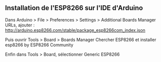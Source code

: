 Installation de l'ESP8266 sur l'IDE d'Arduino
---------------------------------------------

Dans Arduino > File > Preferences > Settings > Additional Boards Manager URLs, ajouter :
http://arduino.esp8266.com/stable/package_esp8266com_index.json

Puis ouvrir Tools > Board > Boards Manager
Chercher ESP8266 et installer esp8266 by ESP8266 Community

Enfin dans Tools > Board, sélectionner Generic ESP8266
